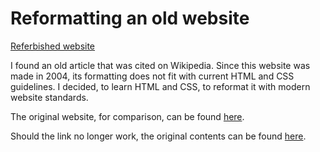 # Reformatting an old website

[Referbished website](The%20Inner%20Product.html)

I found an old article that was cited on Wikipedia. Since this website was made
in 2004, its formatting does not fit with current HTML and CSS guidelines.
I decided, to learn HTML and CSS, to reformat it with modern website standards.

The original website, for comparison, can be found
[here](http://number-none.com/product/Understanding%20Slerp,%20Then%20Not%20Using%20It/).

Should the link no longer work, the original contents can be found
[here](/original/The%20Inner%20Product%20Original.html).
